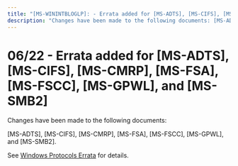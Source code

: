 ```yaml
---
title: "[MS-WININTBLOGLP]: - Errata added for [MS-ADTS], [MS-CIFS], [MS-CMRP], [MS-FSA], [MS-FSCC], [MS-GPWL], and [MS-SMB2]"
description: "Changes have been made to the following documents: [MS-ADTS], [MS-CIFS], [MS-CMRP], [MS-FSA], [MS-FSCC], [MS-GPWL], and [MS-SMB2]. See Windows"
---
```


# 06/22 - Errata added for [MS-ADTS], [MS-CIFS], [MS-CMRP], [MS-FSA], [MS-FSCC], [MS-GPWL], and [MS-SMB2]

<p>Changes have been made to the following documents:</p>
<p>[MS-ADTS], [MS-CIFS], [MS-CMRP], [MS-FSA], [MS-FSCC],
[MS-GPWL], and [MS-SMB2].</p>
<p>See <span><a href="/openspecs/windows_protocols/MS-WINERRATA/314fe022-28ea-4bd9-93ac-7941ecf9ca10">Windows
Protocols Errata</a></span> for details.</p>

                